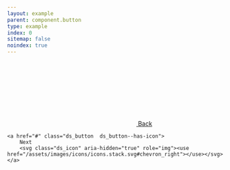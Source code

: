 ```yaml
---
layout: example
parent: component.button
type: example
index: 0
sitemap: false
noindex: true
---
```


<div class="button-group">
    <a href="#" class="ds_button  ds_button--cancel  ds_button--has-icon  ds_button--has-icon--left">
        <svg class="ds_icon" aria-hidden="true" role="img"><use href="/assets/images/icons/icons.stack.svg#chevron_left"></use></svg>
        Back
    </a>

    <a href="#" class="ds_button  ds_button--has-icon">
        Next
        <svg class="ds_icon" aria-hidden="true" role="img"><use href="/assets/images/icons/icons.stack.svg#chevron_right"></use></svg>
    </a>
</div>
